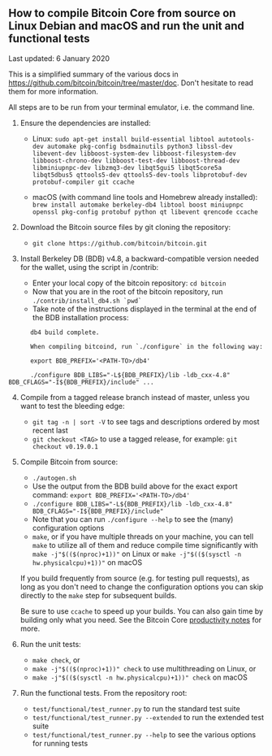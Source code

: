 How to compile Bitcoin Core from source on Linux Debian and macOS and run the unit and functional tests
-------------------------------------------------------------------------------------------------------
Last updated: 6 January 2020

This is a simplified summary of the various docs in
https://github.com/bitcoin/bitcoin/tree/master/doc. Don't hesitate to read them
for more information.

All steps are to be run from your terminal emulator, i.e. the command line.

1. Ensure the dependencies are installed:

    - Linux: `sudo apt-get install build-essential libtool autotools-dev
      automake pkg-config bsdmainutils python3 libssl-dev libevent-dev
      libboost-system-dev libboost-filesystem-dev libboost-chrono-dev
      libboost-test-dev libboost-thread-dev libminiupnpc-dev libzmq3-dev
      libqt5gui5 libqt5core5a libqt5dbus5 qttools5-dev qttools5-dev-tools
      libprotobuf-dev protobuf-compiler git ccache`

    - macOS (with command line tools and Homebrew already installed): `brew
      install automake berkeley-db4 libtool boost miniupnpc openssl pkg-config
      protobuf python qt libevent qrencode ccache`

2. Download the Bitcoin source files by git cloning the repository:
    - `git clone https://github.com/bitcoin/bitcoin.git`

3. Install Berkeley DB (BDB) v4.8, a backward-compatible version needed for the
   wallet, using the script in /contrib:
    - Enter your local copy of the bitcoin repository: `cd bitcoin`
    - Now that you are in the root of the bitcoin repository, run
      ``./contrib/install_db4.sh `pwd` ``
    - Take note of the instructions displayed in the terminal at the end of the
      BDB installation process:
```
      db4 build complete.

      When compiling bitcoind, run `./configure` in the following way:

      export BDB_PREFIX='<PATH-TO>/db4'

      ./configure BDB_LIBS="-L${BDB_PREFIX}/lib -ldb_cxx-4.8" BDB_CFLAGS="-I${BDB_PREFIX}/include" ...
```

4. Compile from a tagged release branch instead of master, unless you want to
   test the bleeding edge:
    - `git tag -n | sort -V` to see tags and descriptions ordered by most recent last
    - `git checkout <TAG>` to use a tagged release, for example: `git checkout v0.19.0.1`

5. Compile Bitcoin from source:
    - `./autogen.sh`
    - Use the output from the BDB build above for the exact export command:
      `export BDB_PREFIX='<PATH-TO>/db4'`
    - `./configure BDB_LIBS="-L${BDB_PREFIX}/lib -ldb_cxx-4.8" BDB_CFLAGS="-I${BDB_PREFIX}/include"`
    - Note that you can run `./configure --help` to see the (many) configuration options
    - `make`, or if you have multiple threads on your machine, you can tell
      `make` to utilize all of them and reduce compile time significantly with
      `make -j"$(($(nproc)+1))"` on Linux or
      `make -j"$(($(sysctl -n hw.physicalcpu)+1))"` on macOS

    If you build frequently from source (e.g. for testing pull requests), as
    long as you don't need to change the configuration options you can skip
    directly to the `make` step for subsequent builds.

    Be sure to use `ccache` to speed up your builds. You can also gain time by
    building only what you need. See the Bitcoin Core [productivity
    notes](https://github.com/bitcoin/bitcoin/blob/master/doc/productivity.md)
    for more.

6. Run the unit tests:
    - `make check`, or
    - `make -j"$(($(nproc)+1))" check` to use multithreading on Linux, or
    - `make -j"$(($(sysctl -n hw.physicalcpu)+1))" check` on macOS

7. Run the functional tests. From the repository root:
    - `test/functional/test_runner.py` to run the standard test suite
    - `test/functional/test_runner.py --extended` to run the extended test suite
    - `test/functional/test_runner.py --help` to see the various options for running tests

